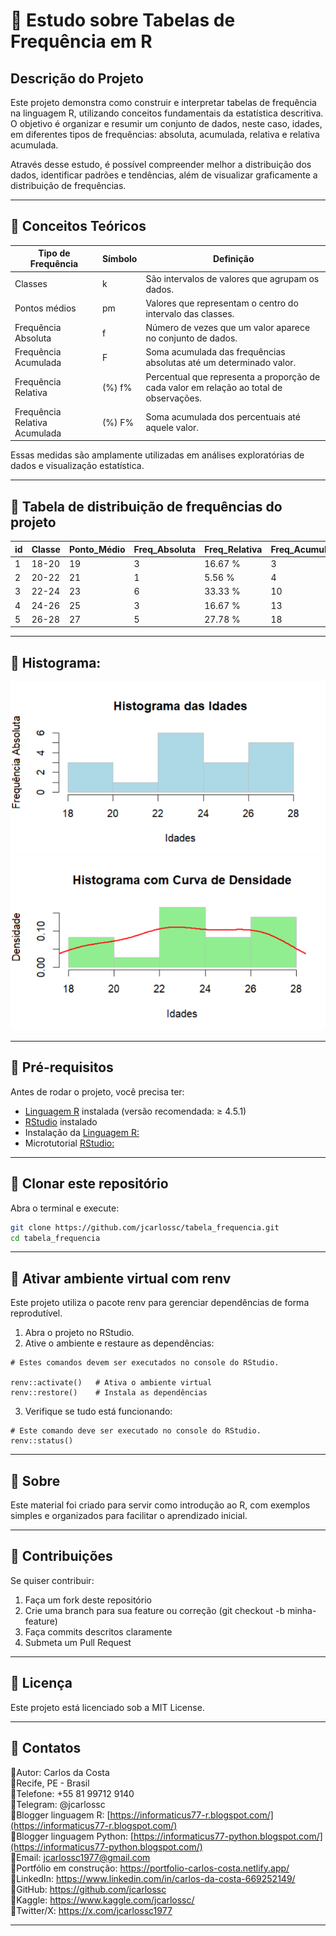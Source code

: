 # 📌 Estudo sobre Tabelas de Frequência em R
## Descrição do Projeto

Este projeto demonstra como construir e interpretar tabelas de frequência na linguagem R, utilizando conceitos fundamentais da estatística descritiva.
O objetivo é organizar e resumir um conjunto de dados, neste caso, idades, em diferentes tipos de frequências: absoluta, acumulada, relativa e relativa acumulada.

Através desse estudo, é possível compreender melhor a distribuição dos dados, identificar padrões e tendências, além de visualizar graficamente a distribuição de frequências.

---

## 📌 Conceitos Teóricos
|Tipo de Frequência	| Símbolo |	Definição |
| ------------------- | ------------------- | ------------------ |
| Classes | k | São intervalos de valores que agrupam os dados. |
| Pontos médios | pm | Valores que representam o centro do intervalo das classes. |
| Frequência Absoluta |	f |	Número de vezes que um valor aparece no conjunto de dados. |
| Frequência Acumulada |	F |	Soma acumulada das frequências absolutas até um determinado valor. |
| Frequência Relativa | (%)	f%	| Percentual que representa a proporção de cada valor em relação ao total de observações. |
| Frequência Relativa Acumulada | (%)	F% |	Soma acumulada dos percentuais até aquele valor. |

Essas medidas são amplamente utilizadas em análises exploratórias de dados e visualização estatística.

---

## 📌 Tabela de distribuição de frequências do projeto
| id | Classe | Ponto_Médio | Freq_Absoluta | Freq_Relativa | Freq_Acumulada | Freq_Relativa_Acumulada |
| -- | ------ | ----------- | ------------- | ------------- | -------------- | ------------------ |
| 1  | 18-20 |         19  |           3   |      16.67 %   |          3     |         16.67 %     |
| 2  | 20-22 |         21  |           1   |       5.56 %   |          4     |         22.23 %     |
| 3  | 22-24 |         23  |           6   |      33.33 %   |         10     |         55.56 %      |
| 4  | 24-26 |          25 |            3   |      16.67 % |           13    |          72.23 %     |
| 5  | 26-28 |         27  |           5   |      27.78 %   |         18     |        100.01 %      |

---

## 📌 Histograma:

<img src="histogramas/histograma.png">
<img src="histogramas/densidade.png">

---

## 📌 Pré-requisitos
Antes de rodar o projeto, você precisa ter:

* [Linguagem R](https://cran.r-project.org/) instalada (versão recomendada: ≥ 4.5.1)
* [RStudio](https://posit.co/download/rstudio-desktop/) instalado
* Instalação da [Linguagem R:](https://informaticus77-r.blogspot.com/2025/09/blog-post.html)
* Microtutorial [RStudio:](https://informaticus77-r.blogspot.com/2025/09/blog-post_8.html)

---

## 📌 Clonar este repositório
Abra o terminal e execute:
```bash
git clone https://github.com/jcarlossc/tabela_frequencia.git
cd tabela_frequencia
```

---

## 📌 Ativar ambiente virtual com renv
Este projeto utiliza o pacote renv para gerenciar dependências de forma reprodutível.
1. Abra o projeto no RStudio.
2. Ative o ambiente e restaure as dependências:
```
# Estes comandos devem ser executados no console do RStudio.

renv::activate()   # Ativa o ambiente virtual
renv::restore()    # Instala as dependências
```
3. Verifique se tudo está funcionando:
```
# Este comando deve ser executado no console do RStudio.
renv::status()
```

---

## 📌 Sobre
Este material foi criado para servir como introdução ao R, com exemplos simples e organizados para facilitar o aprendizado inicial.

---

## 📌 Contribuições
Se quiser contribuir:
1. Faça um fork deste repositório
2. Crie uma branch para sua feature ou correção (git checkout -b minha-feature)
3. Faça commits descritos claramente
4. Submeta um Pull Request

---

## 📌 Licença
Este projeto está licenciado sob a MIT License.

---

## 📌 Contatos
📌Autor: Carlos da Costa<br>
📌Recife, PE - Brasil<br>
📌Telefone: +55 81 99712 9140<br>
📌Telegram: @jcarlossc<br>
📌Blogger linguagem R: [https://informaticus77-r.blogspot.com/](https://informaticus77-r.blogspot.com/)<br>
📌Blogger linguagem Python: [https://informaticus77-python.blogspot.com/](https://informaticus77-python.blogspot.com/)<br>
📌Email: jcarlossc1977@gmail.com<br>
📌Portfólio em construção: https://portfolio-carlos-costa.netlify.app/<br>
📌LinkedIn: https://www.linkedin.com/in/carlos-da-costa-669252149/<br>
📌GitHub: https://github.com/jcarlossc<br>
📌Kaggle: https://www.kaggle.com/jcarlossc/  
📌Twitter/X: https://x.com/jcarlossc1977

---






